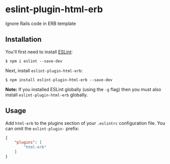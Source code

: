 # eslint-plugin-html-erb

Ignore Rails code in ERB template

## Installation

You'll first need to install [ESLint](http://eslint.org):

```
$ npm i eslint --save-dev
```

Next, install `eslint-plugin-html-erb`:

```
$ npm install eslint-plugin-html-erb --save-dev
```

**Note:** If you installed ESLint globally (using the `-g` flag) then you must also install `eslint-plugin-html-erb` globally.

## Usage

Add `html-erb` to the plugins section of your `.eslintrc` configuration file. You can omit the `eslint-plugin-` prefix:

```json
{
    "plugins": [
        "html-erb"
    ]
}
```

